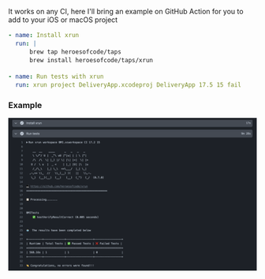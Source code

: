 It works on any CI, here I'll bring an example on GitHub Action for you to add to your iOS or macOS project

```yaml
- name: Install xrun
  run: |
      brew tap heroesofcode/taps
      brew install heroesofcode/taps/xrun

- name: Run tests with xrun
  run: xrun project DeliveryApp.xcodeproj DeliveryApp 17.5 15 fail
```

### Example

![](assets/example-githubaction.png)
